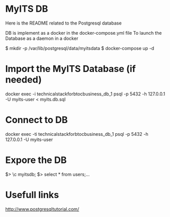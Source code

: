 # MyITS DB
Here is the README related to the Postgresql database

DB is implement as a docker in the docker-compose.yml file
To launch the Database as a daemon in a docker

$ mkdir -p /var/lib/postgresql/data/myitsdata
$ docker-compose up -d

# Import the MyITS Database (if needed)
docker exec -i technicalstackforbtocbusiness_db_1 psql -p 5432 -h 127.0.0.1 -U myits-user < myits.db.sql

# Connect to DB 
docker exec -ti technicalstackforbtocbusiness_db_1 psql -p 5432 -h 127.0.0.1 -U myits-user

# Expore the DB
$> \c myitsdb;
$> select * from users;...

# Usefull links
http://www.postgresqltutorial.com/


